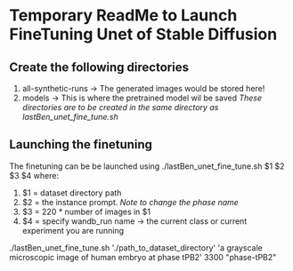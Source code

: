 # Temporary ReadMe to Launch FineTuning Unet of Stable Diffusion

## Create the following directories
1. all-synthetic-runs -> The generated images would be stored here!
2. models -> This is where the pretrained model wil be saved
*These directories are to be created in the same directory as lastBen_unet_fine_tune.sh*

## Launching the finetuning
The finetuning can be be launched using ./lastBen_unet_fine_tune.sh $1 $2 $3 $4 where:
1. $1 = dataset directory path
2. $2 = the instance prompt. *Note to change the phase name*
3. $3 = 220 * number of images in $1
4. $4 = specify wandb_run name -> the current class or current experiment you are running

./lastBen_unet_fine_tune.sh './path_to_dataset_directory' 'a grayscale microscopic image of human embryo at phase tPB2' 3300 "phase-tPB2"
